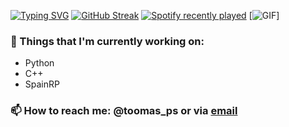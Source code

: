 [![Typing SVG](https://readme-typing-svg.herokuapp.com?color=%2336BCF7&vCenter=true&lines=Hello+to+my+profile;Here+you+can+find+my+projects+;Make+sure+to+follow+and+fork)](https://git.io/typing-svg)
[![GitHub Streak](https://github-readme-streak-stats.herokuapp.com?user=Tresillo2017&theme=gruvbox&date_format=M%20j%5B%2C%20Y%5D)](https://git.io/streak-stats)
[![Spotify recently played](https://spotify-recently-played-readme.vercel.app/api?user=penalos)](https://open.spotify.com/user/penalos)
[![GIF](https://github.com/JoykishanSharma/JoykishanSharma/blob/master/life_balance.gif?raw=true)]



### 💼  Things that I'm currently working on: 
  * Python
  * C++
  * SpainRP

### 📫 How to reach me: @toomas_ps or via [email](mailto:tomas_ps@onmail.com)


